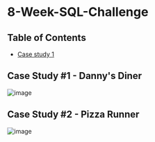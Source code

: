 # 8-Week-SQL-Challenge

## Table of Contents
- [Case study 1](#Case-Study-1--Dannys-Diner)
 
 
## Case Study #1 - Danny's Diner
 
![image](https://user-images.githubusercontent.com/87584678/180666179-3aba78c2-fe04-4c6b-bd53-43a68b01d948.png)


## Case Study #2 - Pizza Runner

![image](https://user-images.githubusercontent.com/87584678/206867431-ef3357db-6f0b-465b-bdf5-eb3b91094119.png)
